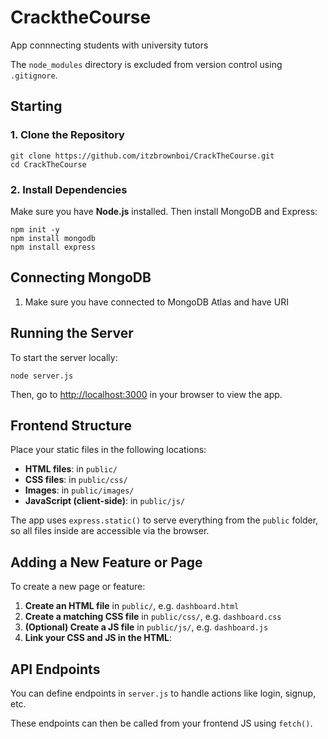 # CracktheCourse 

App connnecting students with university tutors


The `node_modules` directory is excluded from version control using `.gitignore`.


## Starting

### 1. Clone the Repository

```
git clone https://github.com/itzbrownboi/CrackTheCourse.git
cd CrackTheCourse
```

### 2. Install Dependencies

Make sure you have **Node.js** installed. Then install MongoDB and Express:

```
npm init -y
npm install mongodb
npm install express
```


## Connecting MongoDB

1. Make sure you have connected to MongoDB Atlas and have URI 

## Running the Server

To start the server locally:

```
node server.js
```

Then, go to [http://localhost:3000](http://localhost:3000) in your browser to view the app.


## Frontend Structure

Place your static files in the following locations:

- **HTML files**: in `public/`
- **CSS files**: in `public/css/`
- **Images**: in `public/images/`
- **JavaScript (client-side)**: in `public/js/`

The app uses `express.static()` to serve everything from the `public` folder, so all files inside are accessible via the browser.


## Adding a New Feature or Page

To create a new page or feature:

1. **Create an HTML file** in `public/`, e.g. `dashboard.html`
2. **Create a matching CSS file** in `public/css/`, e.g. `dashboard.css`
3. **(Optional) Create a JS file** in `public/js/`, e.g. `dashboard.js`
4. **Link your CSS and JS in the HTML**:


## API Endpoints

You can define endpoints in `server.js` to handle actions like login, signup, etc. 

These endpoints can then be called from your frontend JS using `fetch()`.
